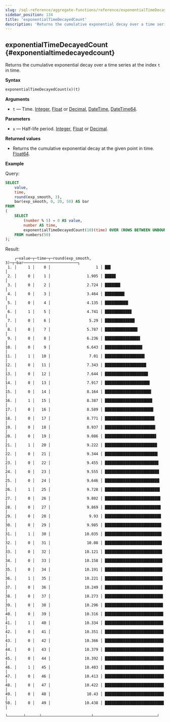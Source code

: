 ```yaml
---
slug: /sql-reference/aggregate-functions/reference/exponentialTimeDecayedCount
sidebar_position: 134
title: 'exponentialTimeDecayedCount'
description: 'Returns the cumulative exponential decay over a time series at the index `t` in time.'
---
```


## exponentialTimeDecayedCount {#exponentialtimedecayedcount}

Returns the cumulative exponential decay over a time series at the index `t` in time.

**Syntax**

```sql
exponentialTimeDecayedCount(x)(t)
```

**Arguments**

- `t` — Time. [Integer](../../../sql-reference/data-types/int-uint.md), [Float](../../../sql-reference/data-types/float.md) or [Decimal](../../../sql-reference/data-types/decimal.md), [DateTime](../../data-types/datetime.md), [DateTime64](../../data-types/datetime64.md).

**Parameters**

- `x` — Half-life period. [Integer](../../../sql-reference/data-types/int-uint.md), [Float](../../../sql-reference/data-types/float.md) or [Decimal](../../../sql-reference/data-types/decimal.md).

**Returned values**

- Returns the cumulative exponential decay at the given point in time. [Float64](../../data-types/float.md).

**Example**

Query:

```sql
SELECT
    value,
    time,
    round(exp_smooth, 3),
    bar(exp_smooth, 0, 20, 50) AS bar
FROM
(
    SELECT
        (number % 5) = 0 AS value,
        number AS time,
        exponentialTimeDecayedCount(10)(time) OVER (ROWS BETWEEN UNBOUNDED PRECEDING AND CURRENT ROW) AS exp_smooth
    FROM numbers(50)
);
```

Result:

```response
    ┌─value─┬─time─┬─round(exp_smooth, 3)─┬─bar────────────────────────┐
 1. │     1 │    0 │                    1 │ ██▌                        │
 2. │     0 │    1 │                1.905 │ ████▊                      │
 3. │     0 │    2 │                2.724 │ ██████▊                    │
 4. │     0 │    3 │                3.464 │ ████████▋                  │
 5. │     0 │    4 │                4.135 │ ██████████▎                │
 6. │     1 │    5 │                4.741 │ ███████████▊               │
 7. │     0 │    6 │                 5.29 │ █████████████▏             │
 8. │     0 │    7 │                5.787 │ ██████████████▍            │
 9. │     0 │    8 │                6.236 │ ███████████████▌           │
10. │     0 │    9 │                6.643 │ ████████████████▌          │
11. │     1 │   10 │                 7.01 │ █████████████████▌         │
12. │     0 │   11 │                7.343 │ ██████████████████▎        │
13. │     0 │   12 │                7.644 │ ███████████████████        │
14. │     0 │   13 │                7.917 │ ███████████████████▊       │
15. │     0 │   14 │                8.164 │ ████████████████████▍      │
16. │     1 │   15 │                8.387 │ ████████████████████▉      │
17. │     0 │   16 │                8.589 │ █████████████████████▍     │
18. │     0 │   17 │                8.771 │ █████████████████████▉     │
19. │     0 │   18 │                8.937 │ ██████████████████████▎    │
20. │     0 │   19 │                9.086 │ ██████████████████████▋    │
21. │     1 │   20 │                9.222 │ ███████████████████████    │
22. │     0 │   21 │                9.344 │ ███████████████████████▎   │
23. │     0 │   22 │                9.455 │ ███████████████████████▋   │
24. │     0 │   23 │                9.555 │ ███████████████████████▉   │
25. │     0 │   24 │                9.646 │ ████████████████████████   │
26. │     1 │   25 │                9.728 │ ████████████████████████▎  │
27. │     0 │   26 │                9.802 │ ████████████████████████▌  │
28. │     0 │   27 │                9.869 │ ████████████████████████▋  │
29. │     0 │   28 │                 9.93 │ ████████████████████████▊  │
30. │     0 │   29 │                9.985 │ ████████████████████████▉  │
31. │     1 │   30 │               10.035 │ █████████████████████████  │
32. │     0 │   31 │                10.08 │ █████████████████████████▏ │
33. │     0 │   32 │               10.121 │ █████████████████████████▎ │
34. │     0 │   33 │               10.158 │ █████████████████████████▍ │
35. │     0 │   34 │               10.191 │ █████████████████████████▍ │
36. │     1 │   35 │               10.221 │ █████████████████████████▌ │
37. │     0 │   36 │               10.249 │ █████████████████████████▌ │
38. │     0 │   37 │               10.273 │ █████████████████████████▋ │
39. │     0 │   38 │               10.296 │ █████████████████████████▋ │
40. │     0 │   39 │               10.316 │ █████████████████████████▊ │
41. │     1 │   40 │               10.334 │ █████████████████████████▊ │
42. │     0 │   41 │               10.351 │ █████████████████████████▉ │
43. │     0 │   42 │               10.366 │ █████████████████████████▉ │
44. │     0 │   43 │               10.379 │ █████████████████████████▉ │
45. │     0 │   44 │               10.392 │ █████████████████████████▉ │
46. │     1 │   45 │               10.403 │ ██████████████████████████ │
47. │     0 │   46 │               10.413 │ ██████████████████████████ │
48. │     0 │   47 │               10.422 │ ██████████████████████████ │
49. │     0 │   48 │                10.43 │ ██████████████████████████ │
50. │     0 │   49 │               10.438 │ ██████████████████████████ │
    └───────┴──────┴──────────────────────┴────────────────────────────┘
```
